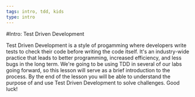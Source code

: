 ```yaml
---
tags: intro, tdd, kids
type: intro
---
```


#Intro: Test Driven Development

Test Driven Development is a style of progamming where developers write tests to check their code before writing the code itself. It's an industry-wide practice that leads to better programming, increased efficiency, and less bugs in the long term. We're going to be using TDD in several of our labs going forward, so this lesson will serve as a brief introduction to the process. By the end of the lesson you will be able to understand the purpose of and use Test Driven Development to solve challenges. Good luck!